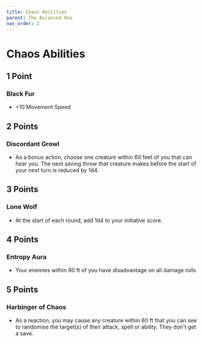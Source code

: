 ```yaml
---
title: Chaos Abilities
parent: The Balanced One
nav_order: 2
---
```


# Chaos Abilities
## 1 Point
### Black Fur
* +10 Movement Speed
## 2 Points
### Discordant Growl
* As a bonus action, choose one creature within 60 feet of you that can hear you. The next saving throw that creature makes before the start of your next turn is reduced by 1d4.
## 3 Points
### Lone Wolf
* At the start of each round, add 1d4 to your initiative score. 
## 4 Points
### Entropy Aura
* Your enemies within 60 ft of you have disadvantage on all damage rolls
## 5 Points
### Harbinger of Chaos
* As a reaction, you may cause any creature within 60 ft that you can see to randomise the target(s) of their attack, spell or ability. They don't get a save. 